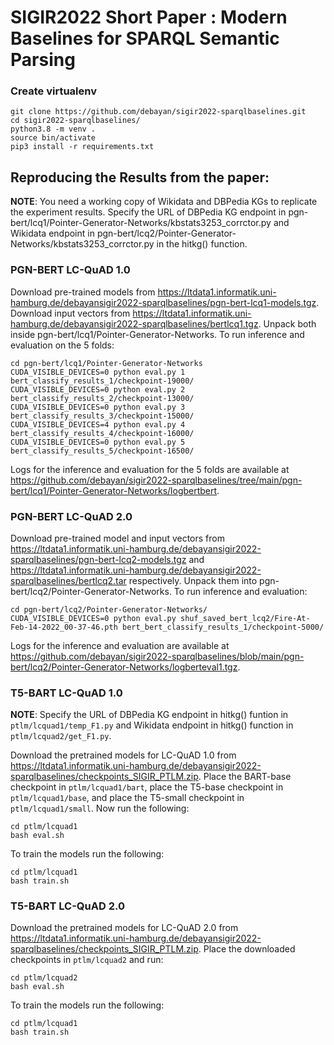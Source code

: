 
# SIGIR2022 Short Paper : Modern Baselines for SPARQL Semantic Parsing

### Create virtualenv
```
git clone https://github.com/debayan/sigir2022-sparqlbaselines.git
cd sigir2022-sparqlbaselines/
python3.8 -m venv .
source bin/activate
pip3 install -r requirements.txt
```

## Reproducing the Results from the paper:

**NOTE**: You need a working copy of Wikidata and DBPedia KGs to replicate the experiment results. Specify the URL of DBPedia KG endpoint in pgn-bert/lcq1/Pointer-Generator-Networks/kbstats3253_corrctor.py and Wikidata endpoint in pgn-bert/lcq2/Pointer-Generator-Networks/kbstats3253_corrctor.py  in the hitkg() function.

### PGN-BERT LC-QuAD 1.0
Download pre-trained models from https://ltdata1.informatik.uni-hamburg.de/debayansigir2022-sparqlbaselines/pgn-bert-lcq1-models.tgz. Download input vectors from https://ltdata1.informatik.uni-hamburg.de/debayansigir2022-sparqlbaselines/bertlcq1.tgz. Unpack both inside pgn-bert/lcq1/Pointer-Generator-Networks. To run inference and evaluation on the 5 folds:

```
cd pgn-bert/lcq1/Pointer-Generator-Networks
CUDA_VISIBLE_DEVICES=0 python eval.py 1 bert_classify_results_1/checkpoint-19000/
CUDA_VISIBLE_DEVICES=0 python eval.py 2 bert_classify_results_2/checkpoint-13000/
CUDA_VISIBLE_DEVICES=0 python eval.py 3 bert_classify_results_3/checkpoint-15000/
CUDA_VISIBLE_DEVICES=4 python eval.py 4 bert_classify_results_4/checkpoint-16000/
CUDA_VISIBLE_DEVICES=0 python eval.py 5 bert_classify_results_5/checkpoint-16500/
```
Logs for the inference and evaluation for the 5 folds are available at https://github.com/debayan/sigir2022-sparqlbaselines/tree/main/pgn-bert/lcq1/Pointer-Generator-Networks/logbertbert. 

### PGN-BERT LC-QuAD 2.0
Download pre-trained model and input vectors from https://ltdata1.informatik.uni-hamburg.de/debayansigir2022-sparqlbaselines/pgn-bert-lcq2-models.tgz and https://ltdata1.informatik.uni-hamburg.de/debayansigir2022-sparqlbaselines/bertlcq2.tar respectively. Unpack them into pgn-bert/lcq2/Pointer-Generator-Networks. To run inference and evaluation:

```
cd pgn-bert/lcq2/Pointer-Generator-Networks/
CUDA_VISIBLE_DEVICES=0 python eval.py shuf_saved_bert_lcq2/Fire-At-Feb-14-2022_00-37-46.pth bert_bert_classify_results_1/checkpoint-5000/
```
Logs for the inference and evaluation are available at https://github.com/debayan/sigir2022-sparqlbaselines/blob/main/pgn-bert/lcq2/Pointer-Generator-Networks/logberteval1.tgz.

### T5-BART LC-QuAD 1.0


**NOTE**: Specify the URL of DBPedia KG endpoint in hitkg() funtion in `ptlm/lcquad1/temp_F1.py` and Wikidata endpoint in hitkg() function in `ptlm/lcquad2/get_F1.py`.

Download the pretrained models for LC-QuAD 1.0 from https://ltdata1.informatik.uni-hamburg.de/debayansigir2022-sparqlbaselines/checkpoints_SIGIR_PTLM.zip. Place the BART-base checkpoint in `ptlm/lcquad1/bart`, place the T5-base checkpoint in `ptlm/lcquad1/base`, and place the T5-small checkpoint in `ptlm/lcquad1/small`. Now run the following:
```
cd ptlm/lcquad1
bash eval.sh
```
To train the models run the following:
```
cd ptlm/lcquad1
bash train.sh
```

### T5-BART LC-QuAD 2.0
Download the pretrained models for LC-QuAD 2.0 from https://ltdata1.informatik.uni-hamburg.de/debayansigir2022-sparqlbaselines/checkpoints_SIGIR_PTLM.zip. Place the downloaded checkpoints in `ptlm/lcquad2` and run:
```
cd ptlm/lcquad2
bash eval.sh
```
To train the models run the following:
```
cd ptlm/lcquad1
bash train.sh
```


